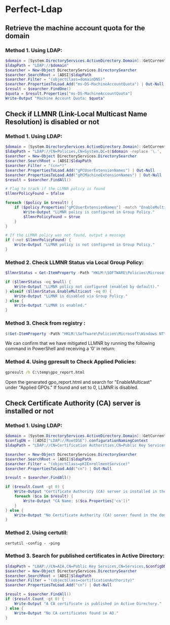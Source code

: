 # Perfect-Ldap

## Retrieve the machine account quota for the domain
### Method 1. Using LDAP:
```powershell
$domain = [System.DirectoryServices.ActiveDirectory.Domain]::GetCurrentDomain().Name
$ldapPath = "LDAP://$domain"
$searcher = New-Object DirectoryServices.DirectorySearcher
$searcher.SearchRoot = [ADSI]$ldapPath
$searcher.Filter = "(objectClass=domainDNS)"
$searcher.PropertiesToLoad.Add("ms-DS-MachineAccountQuota") | Out-Null
$result = $searcher.FindOne()
$quota = $result.Properties["ms-DS-MachineAccountQuota"]
Write-Output "Machine Account Quota: $quota"
```

## Check if LLMNR (Link-Local Multicast Name Resolution) is disabled or not
### Method 1. Using LDAP:
```powershell
$domain = [System.DirectoryServices.ActiveDirectory.Domain]::GetCurrentDomain().Name
$ldapPath = "LDAP://CN=Policies,CN=System,DC=$($domain -replace '\.', ',DC=')"
$searcher = New-Object DirectoryServices.DirectorySearcher
$searcher.SearchRoot = [ADSI]$ldapPath
$searcher.Filter = "(cn=*)"
$searcher.PropertiesToLoad.Add("gPCUserExtensionNames") | Out-Null
$searcher.PropertiesToLoad.Add("gPCMachineExtensionNames") | Out-Null
$result = $searcher.FindAll()

# Flag to track if the LLMNR policy is found
$llmnrPolicyFound = $false

foreach ($policy in $result) {
    if ($policy.Properties["gPCUserExtensionNames"] -match "EnableMulticast" -or $policy.Properties["gPCMachineExtensionNames"] -match "EnableMulticast") {
        Write-Output "LLMNR policy is configured in Group Policy."
        $llmnrPolicyFound = $true
    }
}

# If the LLMNR policy was not found, output a message
if (-not $llmnrPolicyFound) {
    Write-Output "LLMNR policy is not configured in Group Policy."
}
```
### Method 2. Check LLMNR Status via Local Group Policy:
```powershell
$llmnrStatus = Get-ItemProperty -Path "HKLM:\SOFTWARE\Policies\Microsoft\Windows NT\DNSClient" -Name "EnableMulticast" -ErrorAction SilentlyContinue

if ($llmnrStatus -eq $null) {
    Write-Output "LLMNR policy not configured (enabled by default)."
} elseif ($llmnrStatus.EnableMulticast -eq 0) {
    Write-Output "LLMNR is disabled via Group Policy."
} else {
    Write-Output "LLMNR is enabled."
}
```
### Method 3. Check from registry :
```powershell
$(Get-ItemProperty -Path "HKLM:\Software\Policies\Microsoft\Windows NT\DNSClient" -name EnableMulticast).EnableMulticast
```
We can confirm that we have mitigated LLMNR by running the following command in PowerShell and receiving a ‘0’ in return:

### Method 4. Using gpresult to Check Applied Policies:
```cmd
gpresult /h C:\temp\gpo_report.html
```
Open the generated gpo_report.html and search for "EnableMulticast" under "Applied GPOs."
If found and set to 0, LLMNR is disabled.

## Check Certificate Authority (CA) server is installed or not
### Method 1. Using LDAP:
```powershell
$domain = [System.DirectoryServices.ActiveDirectory.Domain]::GetCurrentDomain().Name
$configDN = ([ADSI]"LDAP://RootDSE").configurationNamingContext
$ldapPath = "LDAP://CN=Certification Authorities,CN=Public Key Services,CN=Services,$configDN"

$searcher = New-Object DirectoryServices.DirectorySearcher
$searcher.SearchRoot = [ADSI]$ldapPath
$searcher.Filter = "(objectClass=pKIEnrollmentService)"
$searcher.PropertiesToLoad.Add("cn") | Out-Null

$result = $searcher.FindAll()

if ($result.Count -gt 0) {
    Write-Output "Certificate Authority (CA) server is installed in the domain."
    foreach ($ca in $result) {
        Write-Output "CA Name: $($ca.Properties['cn'])"
    }
} else {
    Write-Output "No Certificate Authority (CA) server found in the domain."
}
```
### Method 2. Using certutil:
```
certutil -config - -ping
```
### Method 3. Search for published certificates in Active Directory:
```powershell
$ldapPath = "LDAP://CN=AIA,CN=Public Key Services,CN=Services,$configDN"
$searcher = New-Object DirectoryServices.DirectorySearcher
$searcher.SearchRoot = [ADSI]$ldapPath
$searcher.Filter = "(objectClass=certificationAuthority)"
$searcher.PropertiesToLoad.Add("cn") | Out-Null

$result = $searcher.FindAll()
if ($result.Count -gt 0) {
    Write-Output "A CA certificate is published in Active Directory."
} else {
    Write-Output "No CA certificates found in AD."
}
```
